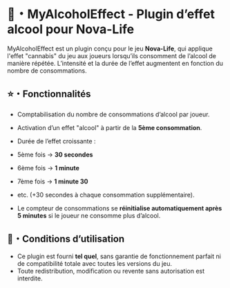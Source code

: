 # 📁・MyAlcoholEffect - Plugin d’effet alcool pour Nova-Life

MyAlcoholEffect est un plugin conçu pour le jeu **Nova-Life**, qui applique l'effet "cannabis" du jeu aux joueurs lorsqu’ils consomment de l’alcool de manière répétée. L’intensité et la durée de l’effet augmentent en fonction du nombre de consommations.

## ⭐・Fonctionnalités

* Comptabilisation du nombre de consommations d’alcool par joueur.
* Activation d’un effet "alcool" à partir de la **5ème consommation**.
* Durée de l’effet croissante :

 * 5ème fois → **30 secondes**
  * 6ème fois → **1 minute**
  * 7ème fois → **1 minute 30**
  * etc. (+30 secondes à chaque consommation supplémentaire).
* Le compteur de consommations se **réinitialise automatiquement après 5 minutes** si le joueur ne consomme plus d’alcool.

## 📄・Conditions d’utilisation

* Ce plugin est fourni **tel quel**, sans garantie de fonctionnement parfait ni de compatibilité totale avec toutes les versions du jeu.
* Toute redistribution, modification ou revente sans autorisation est interdite.
